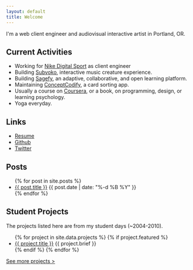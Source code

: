 ```yaml
---
layout: default
title: Welcome
---
```


I'm a web client engineer and audiovisual interactive artist in Portland, OR.

Current Activities
------------------

- Working for [Nike Digital Sport](https://secure-nikeplus.nike.com/plus/) as client engineer
- Building [Subvoko](https://github.com/heiskr/subvoko), interactive music creature experience.
- Building [Sagefy](http://sagefy.org/), an adaptive, collaborative, and open learning platform.
- Maintaining [ConceptCodify](http://conceptcodify.com), a card sorting app.
- Usually a course on [Coursera](https://www.coursera.org/), or a book, on programming, design, or learning psychology.
- Yoga everyday.

Links
-----

- [<i class="fa fa-file-text"></i> Resume](/resume)
- [<i class="fa fa-github"></i> Github](https://github.com/heiskr)
- [<i class="fa fa-twitter"></i> Twitter](https://twitter.com/heiskr)

Posts
-----

<ul>
    {% for post in site.posts %}
        <li>
            <a href="{{ post.url }}">{{ post.title }}</a>
            <time class="post-time">{{ post.date | date: "%-d %B %Y" }}</time>
        </li>
    {% endfor %}
</ul>

Student Projects
----------------

The projects listed here are from my student days (~2004-2010).

<ul>
    {% for project in site.data.projects %}
        {% if project.featured %}
            <li>
                <a href="/projects/{{ project.slug }}">{{ project.title }}</a>
                {{ project.brief }}
            </li>
        {% endif %}
    {% endfor %}
</ul>

<p><a href="/projects">See more projects &gt;</a></p>

